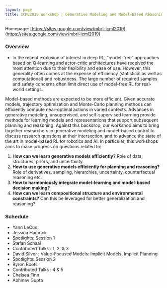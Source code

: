 ```yaml
---
layout: page
title: ICML2019 Workshop | Generative Modeling and Model-Based Reasoning for Robotics and AI
---
```


Homepage: [https://sites.google.com/view/mbrl-icml2019](https://sites.google.com/view/mbrl-icml2019)

### Overview

- In the recent explosion of interest in deep RL, “model-free” approaches based on Q-learning and actor-critic architectures have received the most attention due to their flexibility and ease of use. However, this generality often comes at the expense of efficiency (statistical as well as computational) and robustness. The large number of required samples and safety concerns often limit direct use of model-free RL for real-world settings.

Model-based methods are expected to be more efficient. Given accurate models, trajectory optimization and Monte-Carlo planning methods can efficiently compute near-optimal actions in varied contexts. Advances in generative modeling, unsupervised, and self-supervised learning provide methods for learning models and representations that support subsequent planning and reasoning. Against this backdrop, our workshop aims to bring together researchers in generative modeling and model-based control to discuss research questions at their intersection, and to advance the state of the art in model-based RL for robotics and AI. In particular, this workshops aims to make progress on questions related to:

1. **How can we learn generative models efficiently?** Role of data, structures, priors, and uncertainty.
2. **How to use generative models efficiently for planning and reasoning?** Role of derivatives, sampling, hierarchies, uncertainty, counterfactual reasoning etc.
3. **How to harmoniously integrate model-learning and model-based decision making?**
4. **How can we learn compositional structure and environmental constraints?** Can this be leveraged for better generalization and reasoning?


### Schedule

- Yann LeCun: 
- Jessica Hamrick
- Spotlights: Session 1
- Stefan Schaal
- Contributed Talks : 1, 2, & 3
- David Silver : Value-Focused Models: Implicit Models, Implicit Planning
- Spotlights: Session 2
- Byron Boots
- Contributed Talks : 4 & 5
- Chelsea Finn
- Abhinav Gupta

